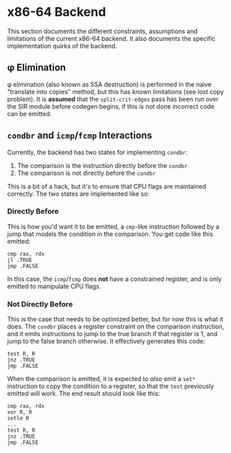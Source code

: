 # x86-64 Backend

This section documents the different constraints, assumptions and limitations
of the current x86-64 backend. It also documents the specific implementation
quirks of the backend.

## φ Elimination

φ elimination (also known as SSA destruction) is performed in the naive "translate into copies" method, but this has
known limitations (see lost copy problem). It is **assumed** that the `split-crit-edges` 
pass has been run over the SIR module before codegen begins, if this is not done
incorrect code can be emitted.

## `condbr` and `icmp`/`fcmp` Interactions

Currently, the backend has two states for implementing `condbr`:

1. The comparison is the instruction directly before the `condbr`
2. The comparison is not directly before the `condbr`

This is a bit of a hack, but it's to ensure that CPU flags are maintained correctly.
The two states are implemented like so:

### Directly Before

This is how you'd want it to be emitted, a `cmp`-like instruction followed by
a jump that models the condition in the comparison. You get code like this emitted:

```x86asm
cmp rax, rdx
jl .TRUE
jmp .FALSE
```

In this case, the `icmp`/`fcmp` does **not** have a constrained register, and is
only emitted to manipulate CPU flags.

### Not Directly Before

This is the case that needs to be optimized better, but for now this is what it does. The `condbr`
places a register constraint on the comparison instruction, and it emits instructions to jump to the
true branch if that register is 1, and jump to the false branch otherwise. It effectively
generates this code:

```x86asm
test R, R
jnz .TRUE
jmp .FALSE
```

When the comparison is emitted, it is  expected to *also* emit a `set*` instruction to copy the condition 
to a register, so that the `test` previously emitted will work. The end result should look like this:

```x86asm
cmp rax, rdx
xor R, R
setle R
...
test R, R
jnz .TRUE
jmp .FALSE
```
